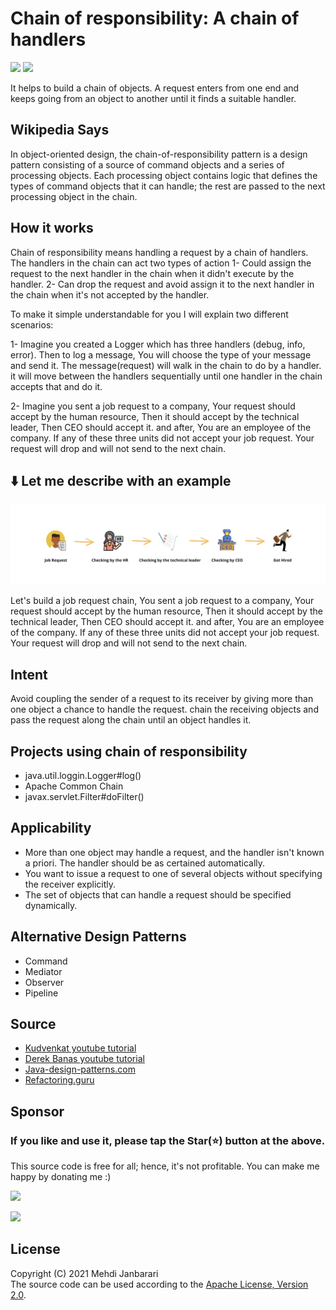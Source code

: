 # Chain of responsibility: A chain of handlers
[![](https://img.shields.io/badge/GOF-blue.svg?style=flat)](https://github.com/janbarari/chainofresponsibilitypattern)
[![](https://img.shields.io/badge/Behavioral-green.svg?style=flat)](https://github.com/janbarari/chainofresponsibilitypattern)

It helps to build a chain of objects. A request enters from one end and keeps going from an object to another until it finds a suitable handler.

Wikipedia Says
-------
In object-oriented design, the chain-of-responsibility pattern is a design pattern consisting of a source of command objects and a series of processing objects. Each processing object contains logic that defines the types of command objects that it can handle; the rest are passed to the next processing object in the chain.

How it works
------
Chain of responsibility means handling a request by a chain of handlers. The handlers in the chain can act two types of action
1- Could assign the request to the next handler in the chain when it didn't execute by the handler.
2- Can drop the request and avoid assign it to the next handler in the chain when it's not accepted by the handler.

To make it simple understandable for you I will explain two different scenarios:

1- Imagine you created a Logger which has three handlers (debug, info, error). 
Then to log a message, You will choose the type of your message and send it. The message(request) will walk in the chain to do by a handler.
it will move between the handlers sequentially until one handler in the chain accepts that and do it.

2- Imagine you sent a job request to a company, Your request should accept by the human resource, Then it should accept by the technical leader, Then CEO should accept it. and after, You are an employee of the company. If any of these three units did not accept your job request. Your request will drop and will not send to the next chain.

⬇️ Let me describe with an example
------
![](image.png)

Let's build a job request chain, You sent a job request to a company, Your request should accept by the human resource, Then it should accept by the technical leader, Then CEO should accept it. and after, You are an employee of the company. If any of these three units did not accept your job request. Your request will drop and will not send to the next chain.
 
 Intent
 ------
 Avoid coupling the sender of a request to its receiver by giving more than one object a chance to handle the request. chain the receiving objects and pass the request along the chain until an object handles it.
 
 Projects using chain of responsibility
 ------
 - java.util.loggin.Logger#log()
 - Apache Common Chain
 - javax.servlet.Filter#doFilter()
 
 Applicability
 ------
 - More than one object may handle a request, and the handler isn't known a priori. The handler should be as certained automatically.  
 - You want to issue a request to one of several objects without specifying the receiver explicitly.  
 - The set of objects that can handle a request should be specified dynamically.
 
 Alternative Design Patterns
 ------
 - Command
 - Mediator
 - Observer
 - Pipeline
 
 Source
 ------
  - [Kudvenkat youtube tutorial](https://www.youtube.com/watch?v=rI4kdGLaUiQ&list=PL6n9fhu94yhUbctIoxoVTrklN3LMwTCmd)
  - [Derek Banas youtube tutorial](https://www.youtube.com/watch?v=vNHpsC5ng_E&list=PLF206E906175C7E07)
  - [Java-design-patterns.com](https://java-design-patterns.com/patterns/)
  - [Refactoring.guru](https://refactoring.guru/design-patterns/)
  
  Sponsor
  -------
  ### If you like and use it, please tap the Star(⭐️) button at the above.  
  This source code is free for all; hence, it's not profitable. You can make me happy by donating me :)
  
  [![](https://img.shields.io/badge/Dogecoin-Click%20to%20see%20the%20address%20or%20scan%20the%20QR%20code-yellow.svg?style=flat)](https://blockchair.com/dogecoin/address/DB87foUxetrQRpAbWkrhexZeVtnzwyqhSL)
  
  [![](https://img.shields.io/badge/Bitcoin-Click%20to%20see%20the%20address%20or%20scan%20the%20QR%20code-orange.svg?style=flat)](https://blockchair.com/bitcoin/address/bc1qj30t3hmw0gat3vmwye972ce4sfrc5r5mz0ctr6)
  
  
  License
  -------
  Copyright (C) 2021 Mehdi Janbarari  
  The source code can be used according to the [Apache License, Version 2.0](LICENSE).